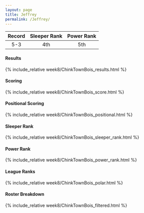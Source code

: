 ```yaml
---
layout: page
title: Jeffrey
permalink: /Jeffrey/
---
```


Record | Sleeper Rank | Power Rank               
:--: | :--: | :--:
5-3 | 4th | 5th   

#### Results
{% include_relative week8/ChinkTownBois_results.html %}

#### Scoring
{% include_relative week8/ChinkTownBois_score.html %}

#### Positional Scoring
{% include_relative week8/ChinkTownBois_positional.html %}

#### Sleeper Rank
{% include_relative week8/ChinkTownBois_sleeper_rank.html %}

#### Power Rank
{% include_relative week8/ChinkTownBois_power_rank.html %}

#### League Ranks
{% include_relative week8/ChinkTownBois_polar.html %}

#### Roster Breakdown
{% include_relative week8/ChinkTownBois_filtered.html %}
